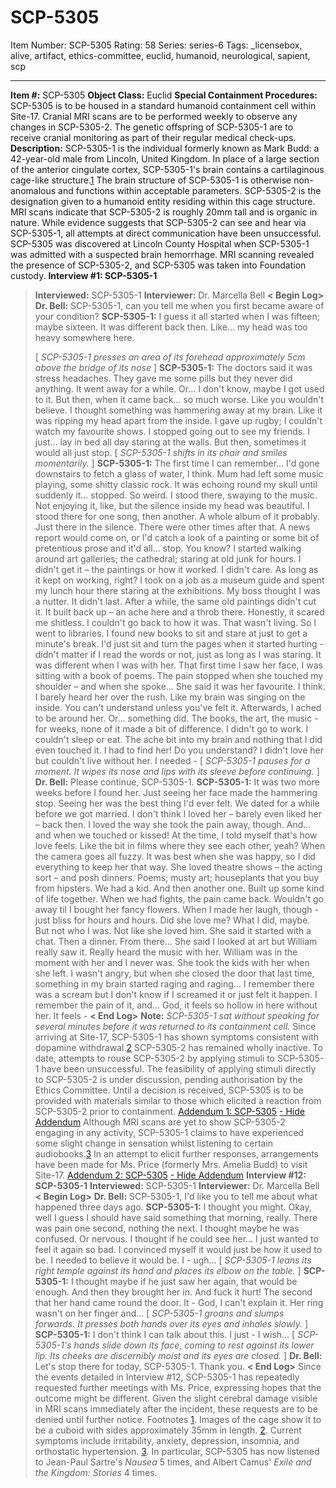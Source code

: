 # SCP-5305
Item Number: SCP-5305
Rating: 58
Series: series-6
Tags: _licensebox, alive, artifact, ethics-committee, euclid, humanoid, neurological, sapient, scp

---

**Item #:** SCP-5305
**Object Class:** Euclid
**Special Containment Procedures:** SCP-5305 is to be housed in a standard humanoid containment cell within Site-17. Cranial MRI scans are to be performed weekly to observe any changes in SCP-5305-2.
The genetic offspring of SCP-5305-1 are to receive cranial monitoring as part of their regular medical check-ups.
**Description:** SCP-5305-1 is the individual formerly known as Mark Budd: a 42-year-old male from Lincoln, United Kingdom. In place of a large section of the anterior cingulate cortex, SCP-5305-1's brain contains a cartilaginous cage-like structure.[1](javascript:;) The brain structure of SCP-5305-1 is otherwise non-anomalous and functions within acceptable parameters.
SCP-5305-2 is the designation given to a humanoid entity residing within this cage structure. MRI scans indicate that SCP-5305-2 is roughly 20mm tall and is organic in nature. While evidence suggests that SCP-5305-2 can see and hear via SCP-5305-1, all attempts at direct communication have been unsuccessful.
SCP-5305 was discovered at Lincoln County Hospital when SCP-5305-1 was admitted with a suspected brain hemorrhage. MRI scanning revealed the presence of SCP-5305-2, and SCP-5305 was taken into Foundation custody.
**Interview #1: SCP-5305-1**
> **Interviewed:** SCP-5305-1
> **Interviewer:** Dr. Marcella Bell
> **< Begin Log>**
> **Dr. Bell:** SCP-5305-1, can you tell me when you first became aware of your condition?
> **SCP-5305-1:** I guess it all started when I was fifteen; maybe sixteen. It was different back then. Like… my head was too heavy somewhere here.  
>    
>  [ _SCP-5305-1 presses an area of its forehead approximately 5cm above the bridge of its nose_ ]
> **SCP-5305-1:** The doctors said it was stress headaches. They gave me some pills but they never did anything.
> It went away for a while. Or… I don't know, maybe I got used to it. But then, when it came back… so much worse. Like you wouldn't believe. I thought something was hammering away at my brain. Like it was ripping my head apart from the inside. I gave up rugby; I couldn't watch my favourite shows. I stopped going out to see my friends. I just… lay in bed all day staring at the walls.
> But then, sometimes it would all just stop.
> [ _SCP-5305-1 shifts in its chair and smiles momentarily._ ]
> **SCP-5305-1:** The first time I can remember… I'd gone downstairs to fetch a glass of water, I think. Mum had left some music playing, some shitty classic rock. It was echoing round my skull until suddenly it… stopped. So weird. I stood there, swaying to the music. Not enjoying it, like, but the silence inside my head was beautiful. I stood there for one song, then another. A whole album of it probably. Just there in the silence.
> There were other times after that. A news report would come on, or I'd catch a look of a painting or some bit of pretentious prose and it'd all… stop. You know? I started walking around art galleries; the cathedral; staring at old junk for hours. I didn't get it – the paintings or how it worked. I didn't care. As long as it kept on working, right? I took on a job as a museum guide and spent my lunch hour there staring at the exhibitions. My boss thought I was a nutter.
> It didn't last. After a while, the same old paintings didn't cut it. It built back up – an ache here and a throb there. Honestly, it scared me shitless. I couldn't go back to how it was. That wasn't living. So I went to libraries. I found new books to sit and stare at just to get a minute's break. I'd just sit and turn the pages when it started hurting - didn't matter if I read the words or not, just as long as I was staring.
> It was different when I was with her. That first time I saw her face, I was sitting with a book of poems. The pain stopped when she touched my shoulder – and when she spoke…
> She said it was her favourite. I think. I barely heard her over the rush. Like my brain was singing on the inside. You can't understand unless you've felt it. Afterwards, I ached to be around her. Or… something did. The books, the art, the music - for weeks, none of it made a bit of difference. I didn't go to work. I couldn't sleep or eat. The ache bit into my brain and nothing that I did even touched it.
> I had to find her! Do you understand? I didn't love her but couldn't live without her. I needed -
> [ _SCP-5305-1 pauses for a moment. It wipes its nose and lips with its sleeve before continuing._ ]
> **Dr. Bell:** Please continue, SCP-5305-1.
> **SCP-5305-1:** It was two more weeks before I found her. Just seeing her face made the hammering stop. Seeing her was the best thing I'd ever felt.
> We dated for a while before we got married. I don't think I loved her – barely even liked her – back then. I loved the way she took the pain away, though. And… and when we touched or kissed! At the time, I told myself that's how love feels. Like the bit in films where they see each other, yeah? When the camera goes all fuzzy.
> It was best when she was happy, so I did everything to keep her that way. She loved theatre shows – the acting sort – and posh dinners. Poems; musty art; houseplants that you buy from hipsters. We had a kid. And then another one. Built up some kind of life together. When we had fights, the pain came back. Wouldn't go away til I bought her fancy flowers. When I made her laugh, though - just bliss for hours and hours.
> Did she love me? What I did, maybe. But not who I was. Not like she loved him.
> She said it started with a chat. Then a dinner. From there… She said I looked at art but William really saw it. Really heard the music with her. William was in the moment with her and I never was.
> She took the kids with her when she left. I wasn't angry, but when she closed the door that last time, something in my brain started raging and raging… I remember there was a scream but I don't know if I screamed it or just felt it happen. I remember the pain of it, and… God, it feels so hollow in here without her. It feels -
> **< End Log>**
> **Note:** _SCP-5305-1 sat without speaking for several minutes before it was returned to its containment cell._
Since arriving at Site-17, SCP-5305-1 has shown symptoms consistent with dopamine withdrawal.[2](javascript:;) SCP-5305-2 has remained wholly inactive.
To date, attempts to rouse SCP-5305-2 by applying stimuli to SCP-5305-1 have been unsuccessful. The feasibility of applying stimuli directly to SCP-5305-2 is under discussion, pending authorisation by the Ethics Committee. Until a decision is received, SCP-5305 is to be provided with materials similar to those which elicited a reaction from SCP-5305-2 prior to containment.
[Addendum 1: SCP-5305](javascript:;)
[\- Hide Addendum](javascript:;)
Although MRI scans are yet to show SCP-5305-2 engaging in any activity, SCP-5305-1 claims to have experienced some slight change in sensation whilst listening to certain audiobooks.[3](javascript:;)
In an attempt to elicit further responses, arrangements have been made for Ms. Price (formerly Mrs. Amelia Budd) to visit Site-17.
[Addendum 2: SCP-5305](javascript:;)
[\- Hide Addendum](javascript:;)
**Interview #12: SCP-5305-1**
> **Interviewed:** SCP-5305-1
> **Interviewer:** Dr. Marcella Bell
> **< Begin Log>**
> **Dr. Bell:** SCP-5305-1, I'd like you to tell me about what happened three days ago.
> **SCP-5305-1:** I thought you might. Okay, well I guess I should have said something that morning, really. There was pain one second, nothing the next. I thought maybe he was confused. Or nervous. I thought if he could see her… I just wanted to feel it again so bad. I convinced myself it would just be how it used to be. I needed to believe it would be. I - ugh…
> [ _SCP-5305-1 leans its right temple against its hand and places its elbow on the table._ ]
> **SCP-5305-1:** I thought maybe if he just saw her again, that would be enough. And then they brought her in. And fuck it hurt! The second that her hand came round the door. It - God, I can't explain it. Her ring wasn't on her finger and…
> [ _SCP-5305-1 groans and slumps forwards. It presses both hands over its eyes and inhales slowly._ ]
> **SCP-5305-1:** I don't think I can talk about this. I just - I wish…
> [ _SCP-5305-1's hands slide down its face, coming to rest against its lower lip. Its cheeks are discernibly moist and its eyes are closed._ ]
> **Dr. Bell:** Let's stop there for today, SCP-5305-1. Thank you.
> **< End Log>**
Since the events detailed in Interview #12, SCP-5305-1 has repeatedly requested further meetings with Ms. Price, expressing hopes that the outcome might be different. Given the slight cerebral damage visible in MRI scans immediately after the incident, these requests are to be denied until further notice.
Footnotes
[1](javascript:;). Images of the cage show it to be a cuboid with sides approximately 35mm in length.
[2](javascript:;). Current symptoms include irritability, anxiety, depression, insomnia, and orthostatic hypertension.
[3](javascript:;). In particular, SCP-5305 has now listened to Jean-Paul Sartre's _Nausea_ 5 times, and Albert Camus' _Exile and the Kingdom: Stories_ 4 times.